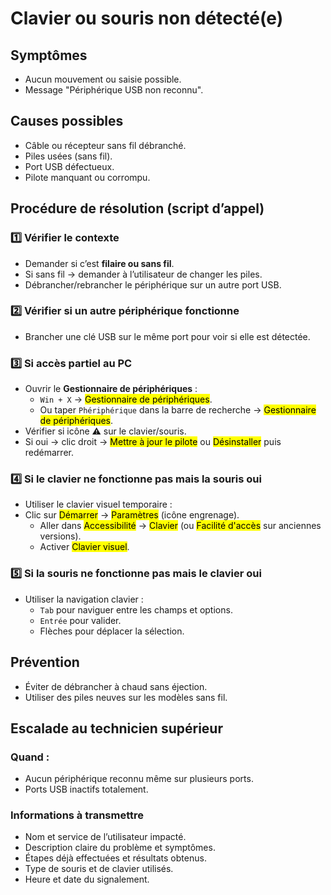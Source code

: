 # Clavier ou souris non détecté(e)

## Symptômes
- Aucun mouvement ou saisie possible.
- Message "Périphérique USB non reconnu".

## Causes possibles
- Câble ou récepteur sans fil débranché.
- Piles usées (sans fil).
- Port USB défectueux.
- Pilote manquant ou corrompu.

## Procédure de résolution (script d’appel)

### 1️⃣ Vérifier le contexte
- Demander si c’est **filaire ou sans fil**.
- Si sans fil → demander à l’utilisateur de changer les piles.
- Débrancher/rebrancher le périphérique sur un autre port USB.

### 2️⃣ Vérifier si un autre périphérique fonctionne
- Brancher une clé USB sur le même port pour voir si elle est détectée.

### 3️⃣ Si accès partiel au PC
- Ouvrir le **Gestionnaire de périphériques** :
    - `Win + X` → <mark>Gestionnaire de périphériques</mark>.
    - Ou taper `Phériphérique` dans la barre de recherche → <mark>Gestionnaire de périphériques</mark>.
- Vérifier si icône ⚠ sur le clavier/souris.
- Si oui → clic droit → <mark>Mettre à jour le pilote</mark> ou <mark>Désinstaller</mark> puis redémarrer.

### 4️⃣ Si le clavier ne fonctionne pas mais la souris oui
- Utiliser le clavier visuel temporaire :
- Clic sur <mark>Démarrer</mark> → <mark>Paramètres</mark> (icône engrenage).
  - Aller dans <mark>Accessibilité</mark> → <mark>Clavier</mark> (ou <mark>Facilité d'accès</mark> sur anciennes versions).
  - Activer <mark>Clavier visuel</mark>.

### 5️⃣ Si la souris ne fonctionne pas mais le clavier oui
- Utiliser la navigation clavier :
  - `Tab` pour naviguer entre les champs et options.
  - `Entrée` pour valider.
  - Flèches pour déplacer la sélection.

## Prévention
- Éviter de débrancher à chaud sans éjection.
- Utiliser des piles neuves sur les modèles sans fil.

## Escalade au technicien supérieur

### Quand :
- Aucun périphérique reconnu même sur plusieurs ports.
- Ports USB inactifs totalement.

### Informations à transmettre
- Nom et service de l’utilisateur impacté.
- Description claire du problème et symptômes.
- Étapes déjà effectuées et résultats obtenus.
- Type de souris et de clavier utilisés.
- Heure et date du signalement.
